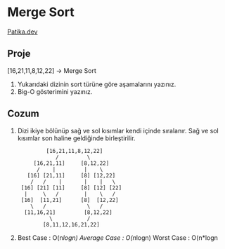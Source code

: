 # Merge Sort

[Patika.dev](https://app.patika.dev)

## Proje

[16,21,11,8,12,22] -> Merge Sort

1. Yukarıdaki dizinin sort türüne göre aşamalarını yazınız.
2. Big-O gösterimini yazınız.

## Cozum

1. Dizi ikiye bölünüp sağ ve sol kısımlar kendi içinde sıralanır. Sağ ve sol kısımlar son haline geldiğinde birleştirilir.

                [16,21,11,8,12,22]
                   /         \
            [16,21,11]     [8,12,22]
             /    |         |    \
          [16] [21,11]     [8] [12,22]
           /   /    |       |    |   \
        [16] [21] [11]     [8] [12] [22]
         |     \   /        |    \   /
        [16]  [11,21]      [8]  [12,22]
           \   /             \   /
         [11,16,21]         [8,12,22]
                 \           /
               [8,11,12,16,21,22]
               
 2. Best Case : O(n*logn)
    Average Case : O(n*logn)
    Worst Case : O(n*logn              
